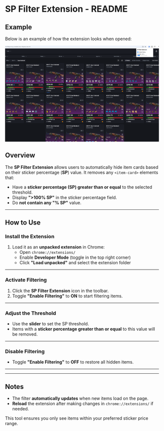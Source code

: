 # SP Filter Extension - README

## Example  
Below is an example of how the extension looks when opened:  

![Example](example.png)  


## Overview  
The **SP Filter Extension** allows users to automatically hide item cards based on their sticker percentage (**SP**) value. It removes any `<item-card>` elements that:

- Have a **sticker percentage (SP) greater than or equal** to the selected threshold.  
- Display **">100% SP"** in the sticker percentage field.  
- Do **not contain any "% SP"** value.  

---

## How to Use  

### Install the Extension  
1. Load it as an **unpacked extension** in Chrome:  
   - Open `chrome://extensions/`  
   - Enable **Developer Mode** (toggle in the top right corner)  
   - Click **"Load unpacked"** and select the extension folder  

---

### Activate Filtering  
1. Click the **SP Filter Extension** icon in the toolbar.  
2. Toggle **"Enable Filtering"** to **ON** to start filtering items.  

---

### Adjust the Threshold  
- Use the **slider** to set the SP threshold.  
- Items with a **sticker percentage greater than or equal** to this value will be removed.  

---

### Disable Filtering  
- Toggle **"Enable Filtering"** to **OFF** to restore all hidden items.  

---


---

## Notes  
- The filter **automatically updates** when new items load on the page.  
- **Reload** the extension after making changes in `chrome://extensions/` if needed.  

This tool ensures you only see items within your preferred sticker price range.
